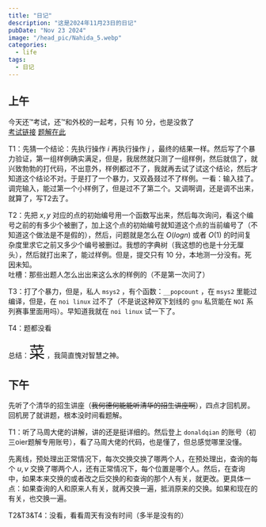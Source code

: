 ```yaml
---
title: "日记"
description: "这是2024年11月23日的日记"
pubDate: "Nov 23 2024"
image: "/head_pic/Nahida_5.webp"
categories:
  - life
tags:
  - 日记
---
```


## 上午
今天还™考试，还™和外校的一起考，只有 $10$ 分，也是没救了  
<a href = "https://local.cwoi.com.cn:8443/contest/C0652" target = "_blank">考试链接</a> <a href = "https://gitee.com/ybz2010/OI/raw/main/exam/2024-11-23/1123%20C%E7%BB%84%E9%A2%98%E8%A7%A3.pdf" target = "_blank">题解在此</a>

T1：先猜一个结论：先执行操作 $i$ 再执行操作 $j$ ，最终的结果一样。然后写了个暴力验证，第一组样例确实满足，但是，我居然就只测了一组样例，然后就信了，就兴致勃勃的打代码，不出意外，样例都过不了，我就再去试了试这个结论，然后才知道这个结论不对。于是打了一个暴力，又双叒叕过不了样例。一看：输入挂了。调完输入，能过第一个小样例了，但是过不了第二个。又调啊调，还是调不出来，就算了，写T2去了。

T2：先把 $x,y$ 对应的点的初始编号用一个函数写出来，然后每次询问，看这个编号之前的有多少个被删了，加上这个点的初始编号就知道这个点的当前编号了（不知道这个做法是不是假的），然后，问题就是怎么在 $O(logn)$ 或者 $O(1)$ 的时间复杂度里求它之前又多少个编号被删过。我想的字典树（我这想的也是十分无厘头），然后就打出来了，能过样例。但是，提交只有 $10$ 分，本地测一分没有。死因未知。  
吐槽：那些出题人怎么出出来这么水的样例的（不是第一次问了）

T3：打了个暴力，但是，私人 `msys2` ，有个函数：`__popcount` ，在 `msys2` 里能过编译，但是，在 `noi linux` 过不了（不是说这种双下划线的 `gnu` 私货能在 `NOI` 系列赛事里面用吗）。早知道我就在 `noi linux` 试一下了。

T4：题都没看

总结：<font size = "6px">菜</font> ，我简直愧对智慧之神。

## 下午
先听了个清华的招生讲座（~~我何德何能能听清华的招生讲座啊~~），四点才回机房。回机房了就讲题，根本没时间看题解。

T1：听了马周大佬的讲解，讲的还是挺详细的。然后登上 `donaldqian` 的账号（初三oier题解专用账号），看了马周大佬的代码，也是懂了，但总感觉哪里没懂。

先离线，预处理出正常情况下，每次交换交换了哪两个人，在预处理出，查询的每个 $u,v$ 交换了哪两个人，还有正常情况下，每个位置是哪个人。然后，在查询中，如果本来交换的或者改之后交换的和查询的那个人有关，就更改。更具体一点：如果查询的人和原来人有关，就再交换一遍，抵消原来的交换。如果和现在的有关，也交换一遍。

T2&T3&T4：没看，看看周天有没有时间（多半是没有的）
